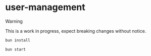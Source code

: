 # user-management

> [!WARNING]
> This is a work in progress, expect breaking changes without notice.

```sh
bun install
```

```sh
bun start
```
